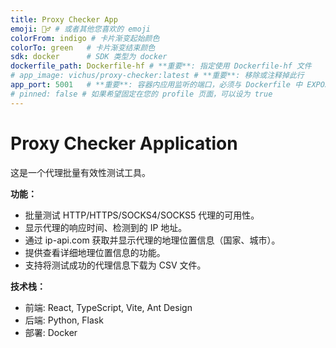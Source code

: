 ```yaml
---
title: Proxy Checker App
emoji: 🕵️‍♂️ # 或者其他您喜欢的 emoji
colorFrom: indigo # 卡片渐变起始颜色
colorTo: green   # 卡片渐变结束颜色
sdk: docker      # SDK 类型为 docker
dockerfile_path: Dockerfile-hf # **重要**: 指定使用 Dockerfile-hf 文件
# app_image: vichus/proxy-checker:latest # **重要**: 移除或注释掉此行
app_port: 5001   # **重要**: 容器内应用监听的端口，必须与 Dockerfile 中 EXPOSE 的端口一致
# pinned: false # 如果希望固定在您的 profile 页面，可以设为 true
---
```


# Proxy Checker Application

这是一个代理批量有效性测试工具。

**功能：**
- 批量测试 HTTP/HTTPS/SOCKS4/SOCKS5 代理的可用性。
- 显示代理的响应时间、检测到的 IP 地址。
- 通过 ip-api.com 获取并显示代理的地理位置信息（国家、城市）。
- 提供查看详细地理位置信息的功能。
- 支持将测试成功的代理信息下载为 CSV 文件。

**技术栈：**
- 前端: React, TypeScript, Vite, Ant Design
- 后端: Python, Flask
- 部署: Docker
